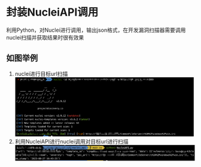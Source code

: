 # 封装NucleiAPI调用
利用Python，对Nuclei进行调用，输出json格式，在开发漏洞扫描器需要调用nuclei扫描并获取结果时很有效果
## 如图举例
1. nuclei进行目标url扫描
![nuclei扫描截图](img.png)
2. 利用NucleiAPI进行nuclei调用对目标url进行扫描
![NucleiAPI扫描截图](img2.png)